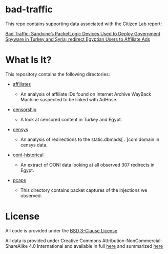 # bad-traffic

This repo contains supporting data associated with the Citizen Lab report:

[Bad Traffic: Sandvine’s PacketLogic Devices Used to Deploy Government Spyware in Turkey and Syria; redirect Egyptian Users to Affiliate Ads](https://citizenlab.ca/2018/03/bad-traffic-sandvines-packetlogic-devices-deploy-government-spyware-turkey-syria)

What Is It?
============

This repository contains the following directories:

* [affiliates](affiliates)
    * An analysis of affiliate IDs found on Internet Archive WayBack Machine suspected to be linked with AdHose.

* [censorship](censorship)
    * A look at censored content in Turkey and Egypt.

* [censys](censys)
    * An analysis of redirections to the static.dbmads[ . ]com domain in censys data.

* [ooni-historical](ooni-historical)
    * An extract of OONI data looking at all observed 307 redirects in Egypt.

* [pcaps](pcaps)
    * This directory contains packet captures of the injections we observed.

License
========

All code is provided under the [BSD 3-Clause License](LICENSE)

All data is provided under Creative Commons
Attribution-NonCommercial-ShareAlike 4.0 International and available in full
[here](https://creativecommons.org/licenses/by-nc-sa/4.0/legalcode) and summarized
[here](https://creativecommons.org/licenses/by-nc-sa/4.0/)

